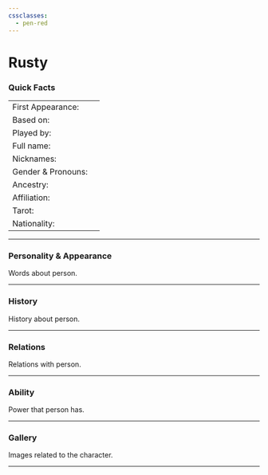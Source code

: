 ```yaml
---
cssclasses:
  - pen-red
---
```

# Rusty
### Quick Facts

|                    |     |
| ------------------ | --- |
| First Appearance:  |     |
| Based on:          |     |
| Played by:         |     |
| Full name:         |     |
| Nicknames:         |     |
| Gender & Pronouns: |     |
| Ancestry:          |     |
| Affiliation:       |     |
| Tarot:             |     |
| Nationality:       |     |
***
### Personality & Appearance
Words about person.

***
### History
History about person.

***
### Relations
Relations with person.

***
### Ability
Power that person has.

***
### Gallery
Images related to the character.

***
